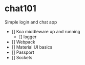 # chat101
Simple login and chat app
- [] Koa middleware up and running
  - [] logger
- [] Webpack
- [] Material UI basics
- [] Passport
- [] Sockets
